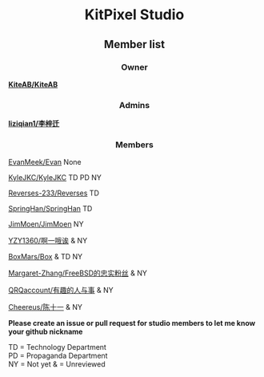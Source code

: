 # <center>KitPixel Studio</center>

## <center>Member list</center>

### <center>Owner</center>

[**KiteAB/KiteAB**](https://github.com/KiteAB)

### <center>Admins</center>

[**liziqian1/李梓迁**](https://github.com/liziqian1)

### <center>Members</center>

[EvanMeek/Evan](https://github.com/EvanMeek) None

[KyleJKC/KyleJKC](https://github.com/KyleJKC) TD PD NY

[Reverses-233/Reverses](https://github.com/Reverses-233) TD

[SpringHan/SpringHan](https://github.com/SpringHan) TD

[JimMoen/JimMoen](https://github.com/JimMoen) NY

[YZY1360/啊一哦诶](https://github.com/YZY1360) & NY

[BoxMars/Box](https://github.com/BoxMars) & TD NY

[Margaret-Zhang/FreeBSD的忠实粉丝](https://github.com/Margaret-Zhang) & NY

[QRQaccount/有趣的人与事](https://github.com/QRQaccount) & NY

[Cheereus/陈十一](https://github.com/Cheereus) & NY

**Please create an issue or pull request for studio members to let me know your github nickname**

TD = Technology Department</br>
PD = Propaganda Department</br>
NY = Not yet
&  = Unreviewed

